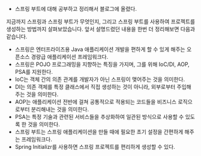 - 스프링 부트에 대해 공부하고 정리해서 블로그에 올렸다.


지금까지 스프링과 스프링 부트가 무엇인지, 그리고 스프링 부트를 사용하여 프로젝트를 생성하는 방법까지 살펴보았습니다. 앞서 설명드렸던 내용을 한번 더 정리해보면 다음과 같습니다.

- 스프링은 엔터프라이즈용 Java 애플리케이션 개발을 편하게 할 수 있게 해주는 오픈소스 경량급 애플리케이션 프레임워크다.
- 스프링은 POJO 프로그래밍을 지향하는 특징을 가지며, 그를 위해 IoC/DI, AOP, PSA를 지원한다.
- IoC는 객체 간의 의존 관계를 개발자가 아닌 스프링이 맺어주는 것을 의미한다.
- DI는 의존 객체를 특정 클래스에서 직접 생성하는 것이 아니라, 외부로부터 주입해주는 것을 의미한다.
- AOP는 애플리케이션 전반에 걸쳐 공통적으로 적용되는 코드들을 비즈니스 로직으로부터 분리해내는 것을 의미한다.
- PSA는 특정 기술과 관련된 서비스들을 추상화하여 일관된 방식으로 사용할 수 있도록 한 것을 의미한다.
- 스프링 부트는 스프링 애플리케이션을 만들 때에 필요한 초기 설정을 간편하게 해주는 프레임워크다.
- Spring Initializr를 사용하면 스프링 프로젝트를 편리하게 생성할 수 있다.